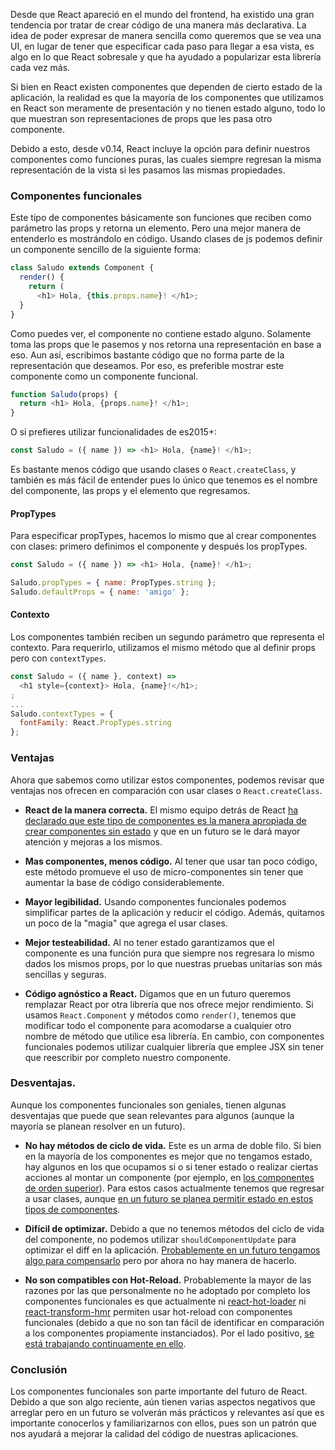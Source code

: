 [//]: # (title   - React: Componentes funcionales puros )
[//]: # (tags    - javascript, react, es2015+           )
[//]: # (id      - 05                                   )
[//]: # (date    - 2016.03.09                           )
[//]: # (url     - react-componentes-funcionales-puros  )
[//]: # (excerpt - Aprende a crear componentes presentacionales de la manera correcta y mejora tu código de react con componentes puros. )

Desde que React apareció en el mundo del frontend, ha existido una gran tendencia por tratar de crear código de una manera más declarativa. La idea de poder expresar de manera sencilla como queremos que se vea una UI, en lugar de tener que especificar cada paso para llegar a esa vista, es algo en lo que React sobresale y que ha ayudado a popularizar esta librería cada vez más.

Si bien en React existen componentes que dependen de cierto estado de la aplicación, la realidad es que la mayoría de los componentes que utilizamos en React son meramente de presentación y no tienen estado alguno, todo lo que muestran son representaciones de props que les pasa otro componente.

Debido a esto, desde v0.14, React incluye la opción para definir nuestros componentes como funciones puras, las cuales siempre regresan la misma representación de la vista si les pasamos las mismas propiedades.

### Componentes funcionales

Este tipo de componentes básicamente son funciones que reciben como parámetro las props y retorna un elemento. Pero una mejor manera de entenderlo es mostrándolo en código. Usando clases de js podemos definir un componente sencillo de la siguiente forma:

```js
class Saludo extends Component {
  render() {
    return (
      <h1> Hola, {this.props.name}! </h1>;
  }
}
```

Como puedes ver, el componente no contiene estado alguno. Solamente toma las props que le pasemos y nos retorna una representación en base a eso. Aun así, escribimos bastante código que no forma parte de la representación que deseamos. Por eso, es preferible mostrar este componente como un componente funcional.

```js
function Saludo(props) {
  return <h1> Hola, {props.name}! </h1>;
}
```

O si prefieres utilizar funcionalidades de es2015+:

```js
const Saludo = ({ name }) => <h1> Hola, {name}! </h1>;
```

Es bastante menos código que usando clases o `React.createClass`, y también es más fácil de entender pues lo único que tenemos es el nombre del componente, las props y el elemento que regresamos.

#### PropTypes

Para especificar propTypes, hacemos lo mismo que al crear componentes con clases: primero definimos el componente y después los propTypes.

```js
const Saludo = ({ name }) => <h1> Hola, {name}! </h1>;

Saludo.propTypes = { name: PropTypes.string };
Saludo.defaultProps = { name: 'amigo' };
```

#### Contexto

Los componentes también reciben un segundo parámetro que representa el contexto. Para requerirlo, utilizamos el mismo método que al definir props pero con `contextTypes`.

```js
const Saludo = ({ name }, context) =>
  <h1 style={context}> Hola, {name}!</h1>;
;
...
Saludo.contextTypes = {
  fontFamily: React.PropTypes.string
};
```

### Ventajas

Ahora que sabemos como utilizar estos componentes, podemos revisar que ventajas nos ofrecen en comparación con usar clases o `React.createClass`.

- **React de la manera correcta.** El mismo equipo detrás de React [ha declarado que este tipo de componentes es la manera apropiada de crear componentes sin estado](https://facebook.github.io/react/docs/reusable-components.html) y que en un futuro se le dará mayor atención y mejoras a los mismos.

- **Mas componentes, menos código.** Al tener que usar tan poco código, este método promueve el uso de micro-componentes sin tener que aumentar la base de código considerablemente.

- **Mayor legibilidad.** Usando componentes funcionales podemos simplificar partes de la aplicación y reducir el código. Además, quitamos un poco de la "magia" que agrega el usar clases.

- **Mejor testeabilidad.** Al no tener estado garantizamos que el componente es una función pura que siempre nos regresara lo mismo dados los mismos props, por lo que nuestras pruebas unitarias son más sencillas y seguras.

- **Código agnóstico a React.** Digamos que en un futuro queremos remplazar React por otra librería que nos ofrece mejor rendimiento. Si usamos `React.Component` y métodos como `render()`, tenemos que modificar todo el componente para acomodarse a cualquier otro nombre de método que utilice esa librería. En cambio, con componentes funcionales podemos utilizar cualquier librería que emplee JSX sin tener que reescribir por completo nuestro componente.

### Desventajas.

Aunque los componentes funcionales son geniales, tienen algunas desventajas que puede que sean relevantes para algunos (aunque la mayoría se planean resolver en un futuro).

- **No hay métodos de ciclo de vida.** Este es un arma de doble filo. Si bien en la mayoría de los componentes es mejor que no tengamos estado, hay algunos en los que ocupamos si o si tener estado o realizar ciertas acciones al montar un componente (por ejemplo, en [los componentes de orden superior](http://datyayu.dev/componentes-de-orden-superior/)). Para estos casos actualmente tenemos que regresar a usar clases, aunque [en un futuro se planea permitir estado en estos tipos de componentes](https://twitter.com/sebmarkbage/status/658713924607606784).

- **Difícil de optimizar.** Debido a que no tenemos métodos del ciclo de vida del componente, no podemos utilizar `shouldComponentUpdate` para optimizar el diff en la aplicación. [Probablemente en un futuro tengamos algo para compensarlo](https://github.com/facebook/react/issues/5677#issuecomment-165457596) pero por ahora no hay manera de hacerlo.

- **No son compatibles con Hot-Reload.** Probablemente la mayor de las razones por las que personalmente no he adoptado por completo los componentes funcionales es que actualmente ni [react-hot-loader](https://github.com/gaearon/react-hot-loader) ni [react-transform-hmr](https://github.com/gaearon/react-transform-hmr) permiten usar hot-reload con componentes funcionales (debido a que no son tan fácil de identificar en comparación a los componentes propiamente instanciados). Por el lado positivo, [se está trabajando continuamente en ello](https://github.com/gaearon/babel-plugin-react-transform/issues/57).

### Conclusión

Los componentes funcionales son parte importante del futuro de React. Debido a que son algo reciente, aún tienen varias aspectos negativos que arreglar pero en un futuro se volverán más prácticos y relevantes así que es importante conocerlos y familiarizarnos con ellos, pues son un patrón que nos ayudará a mejorar la calidad del código de nuestras aplicaciones.
